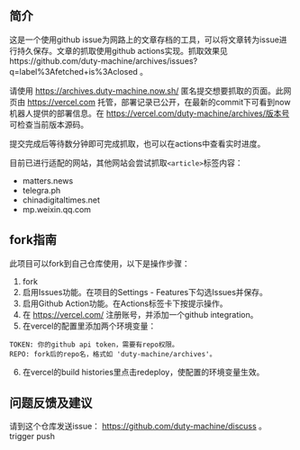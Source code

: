 ## 简介

这是一个使用github issue为网路上的文章存档的工具，可以将文章转为issue进行持久保存。文章的抓取使用github actions实现。抓取效果见https://github.com/duty-machine/archives/issues?q=label%3Afetched+is%3Aclosed 。

请使用 https://archives.duty-machine.now.sh/ 匿名提交想要抓取的页面。此网页由 https://vercel.com 托管，部署记录已公开，在最新的commit下可看到now机器人提供的部署信息。在 https://vercel.com/duty-machine/archives/版本号 可检查当前版本源码。

提交完成后等待数分钟即可完成抓取，也可以在actions中查看实时进度。

目前已进行适配的网站，其他网站会尝试抓取`<article>`标签内容：
* matters.news
* telegra.ph
* chinadigitaltimes.net
* mp.weixin.qq.com

## fork指南

此项目可以fork到自己仓库使用，以下是操作步骤：
1. fork
2. 启用Issues功能。在项目的Settings - Features下勾选Issues并保存。
3. 启用Github Action功能。在Actions标签卡下按提示操作。
4. 在 https://vercel.com/ 注册账号，并添加一个github integration。
5. 在vercel的配置里添加两个环境变量：
```
TOKEN: 你的github api token，需要有repo权限。
REPO: fork后的repo名，格式如 'duty-machine/archives'。
```
6. 在vercel的build histories里点击redeploy，使配置的环境变量生效。

## 问题反馈及建议
请到这个仓库发送issue： https://github.com/duty-machine/discuss 。
trigger push
